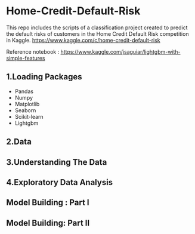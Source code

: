 # Home-Credit-Default-Risk

This repo includes the scripts of a classification project created to predict the default risks of customers in the Home Credit Default Risk competition in Kaggle.
https://www.kaggle.com/c/home-credit-default-risk

Reference notebook : https://www.kaggle.com/jsaguiar/lightgbm-with-simple-features

## 1.Loading Packages
* Pandas
* Numpy
* Matplotlib
* Seaborn
* Scikit-learn
* Lightgbm

## 2.Data
## 3.Understanding The Data
## 4.Exploratory Data Analysis
## Model Building : Part I
## Model Building: Part II
